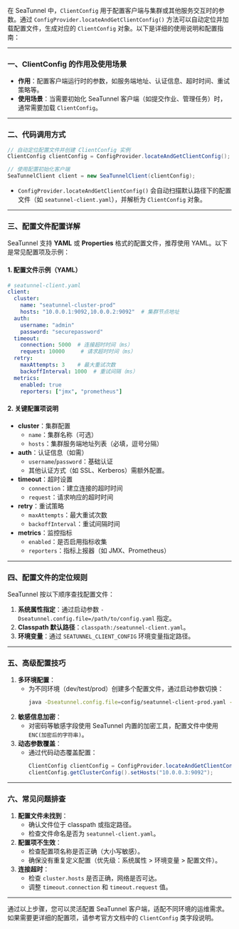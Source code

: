 在 SeaTunnel 中，`ClientConfig` 用于配置客户端与集群或其他服务交互时的参数。通过 `ConfigProvider.locateAndGetClientConfig()` 方法可以自动定位并加载配置文件，生成对应的 `ClientConfig` 对象。以下是详细的使用说明和配置指南：

---

### **一、ClientConfig 的作用及使用场景**
- **作用**：配置客户端运行时的参数，如服务端地址、认证信息、超时时间、重试策略等。
- **使用场景**：当需要初始化 SeaTunnel 客户端（如提交作业、管理任务）时，通常需要加载 `ClientConfig`。

---

### **二、代码调用方式**
```java
// 自动定位配置文件并创建 ClientConfig 实例
ClientConfig clientConfig = ConfigProvider.locateAndGetClientConfig();

// 使用配置初始化客户端
SeaTunnelClient client = new SeaTunnelClient(clientConfig);
```
- `ConfigProvider.locateAndGetClientConfig()` 会自动扫描默认路径下的配置文件（如 `seatunnel-client.yaml`），并解析为 `ClientConfig` 对象。

---

### **三、配置文件配置详解**

SeaTunnel 支持 **YAML** 或 **Properties** 格式的配置文件，推荐使用 YAML。以下是常见配置项及示例：

#### 1. **配置文件示例（YAML）**
```yaml
# seatunnel-client.yaml
client:
  cluster:
    name: "seatunnel-cluster-prod"
    hosts: "10.0.0.1:9092,10.0.0.2:9092"  # 集群节点地址
  auth:
    username: "admin"
    password: "securepassword"
  timeout:
    connection: 5000  # 连接超时时间（ms）
    request: 10000     # 请求超时时间（ms）
  retry:
    maxAttempts: 3    # 最大重试次数
    backoffInterval: 1000  # 重试间隔（ms）
  metrics:
    enabled: true
    reporters: ["jmx", "prometheus"]
```

#### 2. **关键配置项说明**
- **cluster**：集群配置
  - `name`：集群名称（可选）
  - `hosts`：集群服务端地址列表（必填，逗号分隔）
- **auth**：认证信息（如需）
  - `username`/`password`：基础认证
  - 其他认证方式（如 SSL、Kerberos）需额外配置。
- **timeout**：超时设置
  - `connection`：建立连接的超时时间
  - `request`：请求响应的超时时间
- **retry**：重试策略
  - `maxAttempts`：最大重试次数
  - `backoffInterval`：重试间隔时间
- **metrics**：监控指标
  - `enabled`：是否启用指标收集
  - `reporters`：指标上报器（如 JMX、Prometheus）

---

### **四、配置文件的定位规则**
SeaTunnel 按以下顺序查找配置文件：
1. **系统属性指定**：通过启动参数 `-Dseatunnel.config.file=/path/to/config.yaml` 指定。
2. **Classpath 默认路径**：`classpath:/seatunnel-client.yaml`。
3. **环境变量**：通过 `SEATUNNEL_CLIENT_CONFIG` 环境变量指定路径。

---

### **五、高级配置技巧**
1. **多环境配置**：
   - 为不同环境（dev/test/prod）创建多个配置文件，通过启动参数切换：
     ```bash
     java -Dseatunnel.config.file=config/seatunnel-client-prod.yaml -jar app.jar
     ```
2. **敏感信息加密**：
   - 对密码等敏感字段使用 SeaTunnel 内置的加密工具，配置文件中使用 `ENC(加密后的字符串)`。
3. **动态参数覆盖**：
   - 通过代码动态覆盖配置：
     ```java
     ClientConfig clientConfig = ConfigProvider.locateAndGetClientConfig();
     clientConfig.getClusterConfig().setHosts("10.0.0.3:9092");
     ```

---

### **六、常见问题排查**
1. **配置文件未找到**：
   - 确认文件位于 classpath 或指定路径。
   - 检查文件命名是否为 `seatunnel-client.yaml`。
2. **配置项不生效**：
   - 检查配置项名称是否正确（大小写敏感）。
   - 确保没有重复定义配置（优先级：系统属性 > 环境变量 > 配置文件）。
3. **连接超时**：
   - 检查 `cluster.hosts` 是否正确，网络是否可达。
   - 调整 `timeout.connection` 和 `timeout.request` 值。

---

通过以上步骤，您可以灵活配置 SeaTunnel 客户端，适配不同环境的运维需求。如果需要更详细的配置项，请参考官方文档中的 `ClientConfig` 类字段说明。
